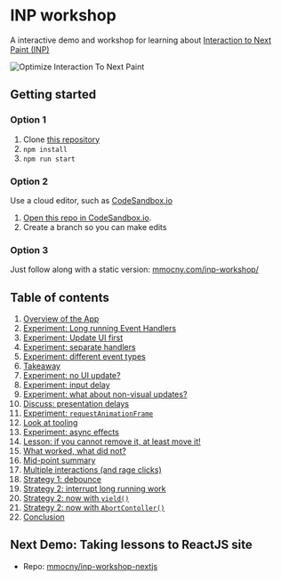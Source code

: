 # INP workshop

A interactive demo and workshop for learning about [Interaction to Next Paint (INP)](https://web.deb/inp)

![Optimize Interaction To Next Paint](https://web-dev.imgix.net/image/jL3OLOhcWUQDnR4XjewLBx4e3PC3/FV8Ls9SDF6UQ3v2IgKUw.jpg?auto=format&w=1600)

## Getting started

### Option 1

1. Clone [this repository](https://github.com/mmocny/inp-workshop)
2. `npm install`
3. `npm run start`

### Option 2

Use a cloud editor, such as [CodeSandbox.io](https://codesandbox.io)

1. [Open this repo in CodeSandbox.io](https://codesandbox.io/p/github/mmocny/inp-workshop).
2. Create a branch so you can make edits

### Option 3

Just follow along with a static version: [mmocny.com/inp-workshop/](https://mmocny.com/inp-workshop/)

## Table of contents

1. [Overview of the App](https://github.com/malchata/inp-workshop/blob/main/guide/1-overview.md)
2. [Experiment: Long running Event Handlers](https://github.com/malchata/inp-workshop/blob/main/guide/2-long-event-handlers.md)
3. [Experiment: Update UI first](https://github.com/malchata/inp-workshop/blob/main/guide/3-update-ui-first.md)
4. [Experiment: separate handlers](https://github.com/malchata/inp-workshop/blob/main/guide/4-separate-handlers.md)
5. [Experiment: different event types](https://github.com/malchata/inp-workshop/blob/main/guide/5-different-event-types.md)
6. [Takeaway](https://github.com/malchata/inp-workshop/blob/main/guide/6-takeaway.md)
7. [Experiment: no UI update?](https://github.com/malchata/inp-workshop/blob/main/guide/7-no-ui-update.md)
8. [Experiment: input delay](https://github.com/malchata/inp-workshop/blob/main/guide/8-input-delay.md)
9. [Experiment: what about non-visual updates?](https://github.com/malchata/inp-workshop/blob/main/guide/9-non-visual-updates.md)
10. [Discuss: presentation delays](https://github.com/malchata/inp-workshop/blob/main/guide/10-presentation-delays.md)
11. [Experiment: `requestAnimationFrame`](https://github.com/malchata/inp-workshop/blob/main/guide/11-raf.md)
12. [Look at tooling](https://github.com/malchata/inp-workshop/blob/main/guide/12-look-at-tooling.md)
13. [Experiment: async effects](https://github.com/malchata/inp-workshop/blob/main/guide/13-async-effects.md)
14. [Lesson: if you cannot remove it, at least move it!](https://github.com/malchata/inp-workshop/blob/main/guide/14-move-it.md)
15. [What worked, what did not?](https://github.com/malchata/inp-workshop/blob/main/guide/15-what-worked.md)
16. [Mid-point summary](https://github.com/malchata/inp-workshop/blob/main/guide/16-mid-point.md)
17. [Multiple interactions (and rage clicks)](https://github.com/malchata/inp-workshop/blob/main/guide/17-multiple-interactions.md)
18. [Strategy 1: debounce](https://github.com/malchata/inp-workshop/blob/main/guide/18-debounce.md)
19. [Strategy 2: interrupt long running work](https://github.com/malchata/inp-workshop/blob/main/guide/19-interrupt.md)
20. [Strategy 2: now with `yield()`](https://github.com/malchata/inp-workshop/blob/main/guide/20-now-yield.md)
21. [Strategy 2: now with `AbortContoller()`](https://github.com/malchata/inp-workshop/blob/main/guide/21-abortcontroller.md)
21. [Conclusion](https://github.com/malchata/inp-workshop/blob/main/guide/22-conclusion.md)

## Next Demo: Taking lessons to ReactJS site

* Repo: [mmocny/inp-workshop-nextjs](https://github.com/mmocny/inp-workshop-nextjs)
